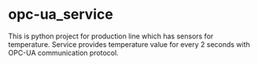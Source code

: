 # opc-ua_service

This is python project for production line which has sensors for temperature. Service provides temperature value for every 2 seconds with OPC-UA communication protocol.
